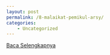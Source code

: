 ```yaml
---
layout: post
permalink: /8-malaikat-pemikul-arsy/
categories:
    - Uncategorized
---
```


[Baca Selengkapnya](/07)